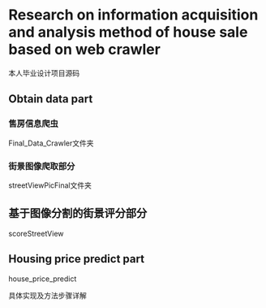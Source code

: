 # Research on information acquisition and analysis method of house sale based on web crawler

本人毕业设计项目源码


## Obtain data part

### 售房信息爬虫

Final_Data_Crawler文件夹

### 街景图像爬取部分

streetViewPicFinal文件夹

## 基于图像分割的街景评分部分

scoreStreetView

## Housing price predict part

house_price_predict

具体实现及方法步骤详解
